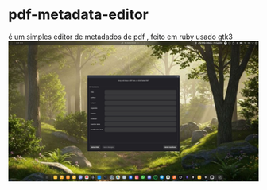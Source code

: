 # pdf-metadata-editor
é um simples editor de metadados de pdf , feito em ruby usado gtk3
![EMP](zimagem.jpeg)
